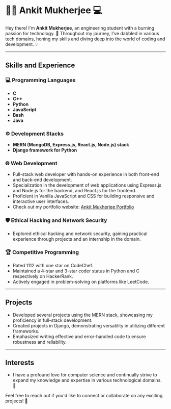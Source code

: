 # 👨‍💻 **Ankit Mukherjee** 💻

Hey there! I'm **Ankit Mukherjee**, an engineering student with a burning passion for technology. 🚀 Throughout my journey, I've dabbled in various tech domains, honing my skills and diving deep into the world of coding and development. 💡

---

## Skills and Experience

### 💻 Programming Languages
- **C**
- **C++**
- **Python**
- **JavaScript**
- **Bash**
- **Java**

### ⚙️ Development Stacks
- **MERN (MongoDB, Express.js, React.js, Node.js) stack**
- **Django framework for Python**

### 🌐 Web Development
- Full-stack web developer with hands-on experience in both front-end and back-end development.
- Specialization in the development of web applications using Express.js and Node.js for the backend, and React.js for the frontend.
- Proficient in Vanilla JavaScript and CSS for building responsive and interactive user interfaces.
- Check out my portfolio website: [Ankit Mukherjee Portfolio](https://ankitmukherjee.onrender.com/)

### 🛡️ Ethical Hacking and Network Security
- Explored ethical hacking and network security, gaining practical experience through projects and an internship in the domain.

### 🏆 Competitive Programming
- Rated 1112 with one star on CodeChef.
- Maintained a 4-star and 3-star coder status in Python and C respectively on HackerRank.
- Actively engaged in problem-solving on platforms like LeetCode.

---

## Projects
- Developed several projects using the MERN stack, showcasing my proficiency in full-stack development.
- Created projects in Django, demonstrating versatility in utilizing different frameworks.
- Emphasized writing effective and error-handled code to ensure robustness and reliability.

---

## Interests
- I have a profound love for computer science and continually strive to expand my knowledge and expertise in various technological domains. 🌟

Feel free to reach out if you'd like to connect or collaborate on any exciting projects! 🚀
